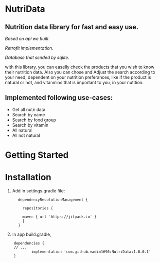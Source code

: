 # NutriData

## Nutrition data library for fast and easy use. 
_Based on api we built._

_Retrofit implementation._ 

_Database that sended by sqlite._

with this library, you can easelly check the products that you wish to know their nutrition data.
Also you can chose and Adjust the search according to your need, dependent on your nutrition preferances, like if the product is natural or not, and vitanmins that is important to you, in your nutition.


## Implemented following use-cases:
* Get all nutri data
* Search by name
* Search by food group
* Search by vitamin
* All natural 
* All not natural

# Getting Started
# Installation
  1. Add in settings.gradle file:
```
      dependencyResolutionManagement {

        repositories {

        maven { url 'https://jitpack.io' }
        }
      }
```
  2. In app build.gradle,
```
    dependencies {
    // ...
	        implementation 'com.github.vadim1690:NutriData:1.0.0.1'
    }
```
